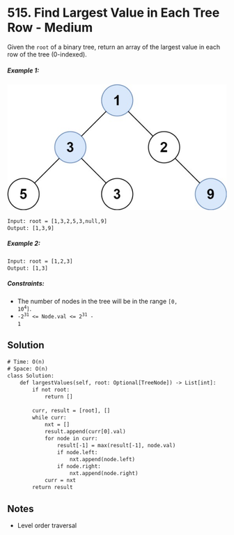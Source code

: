 # 515. Find Largest Value in Each Tree Row - Medium

Given the `root` of a binary tree, return an array of the largest value in each row of the tree (0-indexed).

##### Example 1:

![](../assets/515-largest_e1.jpg)

```
Input: root = [1,3,2,5,3,null,9]
Output: [1,3,9]
```

##### Example 2:

```
Input: root = [1,2,3]
Output: [1,3]
```

##### Constraints:

- The number of nodes in the tree will be in the range <code>[0, 10<sup>4</sup>]</code>.
- <code>-2<sup>31</sup> <= Node.val <= 2<sup>31</sup> - 1</code>

## Solution

```
# Time: O(n)
# Space: O(n)
class Solution:
    def largestValues(self, root: Optional[TreeNode]) -> List[int]:
        if not root:
            return []

        curr, result = [root], []
        while curr:
            nxt = []
            result.append(curr[0].val)
            for node in curr:
                result[-1] = max(result[-1], node.val)
                if node.left:
                    nxt.append(node.left)
                if node.right:
                    nxt.append(node.right)
            curr = nxt
        return result
```

## Notes
- Level order traversal
